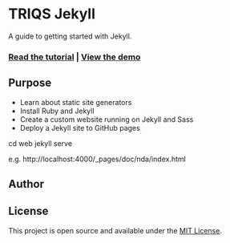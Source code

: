 # TRIQS Jekyll

<!-- TODO: Update this copy -->

A guide to getting started with Jekyll.

### [Read the tutorial](https://taniarascia.com/make-a-static-website-with-jekyll) | [View the demo](http://taniarascia.github.io/startjekyll/)

## Purpose

- Learn about static site generators
- Install Ruby and Jekyll
- Create a custom website running on Jekyll and Sass
- Deploy a Jekyll site to GitHub pages


cd web
jekyll serve

e.g.
http://localhost:4000/_pages/doc/nda/index.html


## Author

<!-- - [Olivier etc](https://www.taniarascia.com) -->

## License

This project is open source and available under the [MIT License](LICENSE).
